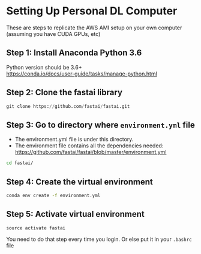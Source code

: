 # Setting Up Personal DL Computer
These are steps to replicate the AWS AMI setup on your own computer (assuming you have CUDA GPUs, etc)  

## Step 1: Install Anaconda Python 3.6
Python version should be 3.6+  
https://conda.io/docs/user-guide/tasks/manage-python.html


## Step 2: Clone the fastai library
```python
git clone https://github.com/fastai/fastai.git
```

## Step 3: Go to directory where `environment.yml` file
- The environment.yml file is under this directory.  
- The environment file contains all the dependencies needed:  https://github.com/fastai/fastai/blob/master/environment.yml

```bash
cd fastai/ 
```


## Step 4:  Create the virtual environment
```bash
conda env create -f environment.yml
```

## Step 5:  Activate virtual environment 
```
source activate fastai
```
You need to do that step every time you login. Or else put it in your `.bashrc` file
